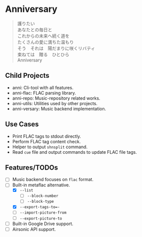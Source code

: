 # Anniversary

> 護りたい  
> あなたとの毎日と  
> これからの未来へ続く道を  
> たくさんの愛に満ちた温もり  
> そう　それは　陽だまりに咲くリバティ  
> 束ねては　贈る　ひとひら  
> Anniversary

## Child Projects

- anni: Cli-tool with all features.
- anni-flac: FLAC parsing library.
- anni-repo: Music-repository related works.
- anni-utils: Utilities used by other projects.
- anni-versary: Music backend implementation.

## Use Cases

- Print FLAC tags to stdout directly.
- Perform FLAC tag content check.
- Helper to output `shnsplit` command.
- Read `cue` file and output commands to update FLAC file tags.

## Features/TODOs

- [ ] Music backend focuses on `flac` format.
- [ ] Built-in metaflac alternative.
    - [x] `--list`
        - [ ] `--block-number`
        - [ ] `--block-type`
    - [x] `--export-tags-to=-`
    - [ ] `--import-picture-from`
    - [ ] `--export-picture-to`
- [ ] Built-in Google Drive support.
- [ ] Airsonic API support.